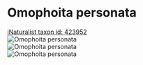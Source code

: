 
Omophoita personata
===================
  
[iNaturalist taxon id: 423952](https://www.inaturalist.org/taxa/423952)  
![Omophoita personata](https://inaturalist-open-data.s3.amazonaws.com/photos/238473354/medium.jpg)  
![Omophoita personata](https://inaturalist-open-data.s3.amazonaws.com/photos/238473368/medium.jpg)  
![Omophoita personata](https://inaturalist-open-data.s3.amazonaws.com/photos/238473386/medium.jpg)